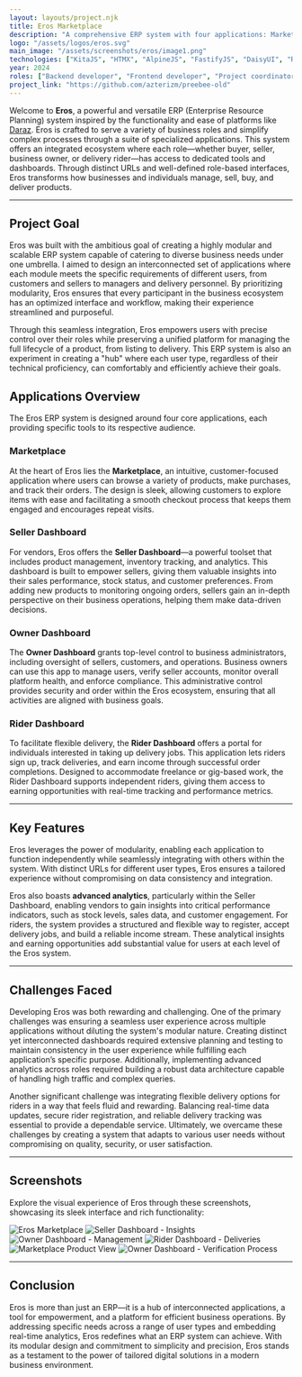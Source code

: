 ```yaml
---
layout: layouts/project.njk
title: Eros Marketplace
description: "A comprehensive ERP system with four applications: Marketplace, Seller Dashboard, Rider Dashboard, and Owner Dashboard, each offering tailored access and management."
logo: "/assets/logos/eros.svg"
main_image: "/assets/screenshots/eros/image1.png"
technologies: ["KitaJS", "HTMX", "AlpineJS", "FastifyJS", "DaisyUI", "RemixJS"]
year: 2024
roles: ["Backend developer", "Frontend developer", "Project coordinator", "UI/UX designer", "Researcher", "QA tester"]
project_link: "https://github.com/azterizm/preebee-old"
---
```



Welcome to **Eros**, a powerful and versatile ERP (Enterprise Resource Planning) system inspired by the functionality and ease of platforms like [Daraz](https://daraz.pk/). Eros is crafted to serve a variety of business roles and simplify complex processes through a suite of specialized applications. This system offers an integrated ecosystem where each role—whether buyer, seller, business owner, or delivery rider—has access to dedicated tools and dashboards. Through distinct URLs and well-defined role-based interfaces, Eros transforms how businesses and individuals manage, sell, buy, and deliver products.

---

## Project Goal

Eros was built with the ambitious goal of creating a highly modular and scalable ERP system capable of catering to diverse business needs under one umbrella. I aimed to design an interconnected set of applications where each module meets the specific requirements of different users, from customers and sellers to managers and delivery personnel. By prioritizing modularity, Eros ensures that every participant in the business ecosystem has an optimized interface and workflow, making their experience streamlined and purposeful.

Through this seamless integration, Eros empowers users with precise control over their roles while preserving a unified platform for managing the full lifecycle of a product, from listing to delivery. This ERP system is also an experiment in creating a "hub" where each user type, regardless of their technical proficiency, can comfortably and efficiently achieve their goals.

## Applications Overview

The Eros ERP system is designed around four core applications, each providing specific tools to its respective audience. 

### Marketplace
At the heart of Eros lies the **Marketplace**, an intuitive, customer-focused application where users can browse a variety of products, make purchases, and track their orders. The design is sleek, allowing customers to explore items with ease and facilitating a smooth checkout process that keeps them engaged and encourages repeat visits.

### Seller Dashboard
For vendors, Eros offers the **Seller Dashboard**—a powerful toolset that includes product management, inventory tracking, and analytics. This dashboard is built to empower sellers, giving them valuable insights into their sales performance, stock status, and customer preferences. From adding new products to monitoring ongoing orders, sellers gain an in-depth perspective on their business operations, helping them make data-driven decisions.

### Owner Dashboard
The **Owner Dashboard** grants top-level control to business administrators, including oversight of sellers, customers, and operations. Business owners can use this app to manage users, verify seller accounts, monitor overall platform health, and enforce compliance. This administrative control provides security and order within the Eros ecosystem, ensuring that all activities are aligned with business goals.

### Rider Dashboard
To facilitate flexible delivery, the **Rider Dashboard** offers a portal for individuals interested in taking up delivery jobs. This application lets riders sign up, track deliveries, and earn income through successful order completions. Designed to accommodate freelance or gig-based work, the Rider Dashboard supports independent riders, giving them access to earning opportunities with real-time tracking and performance metrics.

---

## Key Features

Eros leverages the power of modularity, enabling each application to function independently while seamlessly integrating with others within the system. With distinct URLs for different user types, Eros ensures a tailored experience without compromising on data consistency and integration.

Eros also boasts **advanced analytics**, particularly within the Seller Dashboard, enabling vendors to gain insights into critical performance indicators, such as stock levels, sales data, and customer engagement. For riders, the system provides a structured and flexible way to register, accept delivery jobs, and build a reliable income stream. These analytical insights and earning opportunities add substantial value for users at each level of the Eros system.

---

## Challenges Faced

Developing Eros was both rewarding and challenging. One of the primary challenges was ensuring a seamless user experience across multiple applications without diluting the system's modular nature. Creating distinct yet interconnected dashboards required extensive planning and testing to maintain consistency in the user experience while fulfilling each application’s specific purpose. Additionally, implementing advanced analytics across roles required building a robust data architecture capable of handling high traffic and complex queries.

Another significant challenge was integrating flexible delivery options for riders in a way that feels fluid and rewarding. Balancing real-time data updates, secure rider registration, and reliable delivery tracking was essential to provide a dependable service. Ultimately, we overcame these challenges by creating a system that adapts to various user needs without compromising on quality, security, or user satisfaction.

---

## Screenshots

Explore the visual experience of Eros through these screenshots, showcasing its sleek interface and rich functionality:

![Eros Marketplace](/assets/screenshots/eros/image1.png)
![Seller Dashboard - Insights](/assets/screenshots/eros/image3.png)
![Owner Dashboard - Management](/assets/screenshots/eros/image5.png)
![Rider Dashboard - Deliveries](/assets/screenshots/eros/image7.png)
![Marketplace Product View](/assets/screenshots/eros/image9.png)
![Owner Dashboard - Verification Process](/assets/screenshots/eros/image11.jpeg)

---

## Conclusion

Eros is more than just an ERP—it is a hub of interconnected applications, a tool for empowerment, and a platform for efficient business operations. By addressing specific needs across a range of user types and embedding real-time analytics, Eros redefines what an ERP system can achieve. With its modular design and commitment to simplicity and precision, Eros stands as a testament to the power of tailored digital solutions in a modern business environment.





